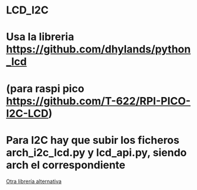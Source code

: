 # LCD_I2C
# Usa la libreria https://github.com/dhylands/python_lcd
# (para raspi pico https://github.com/T-622/RPI-PICO-I2C-LCD)
# Para I2C hay que subir los ficheros arch_i2c_lcd.py y lcd_api.py, siendo arch el correspondiente


[Otra librería alternativa](https://github.com/micropython-Chinese-Community/mpy-lib/tree/master/lcd/I2C_LCD1602)
